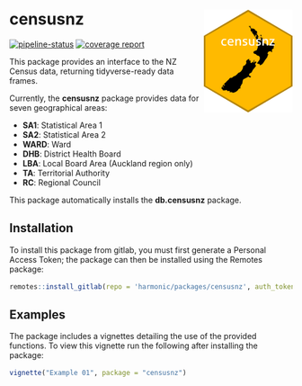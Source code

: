 
<!-- README.md is generated from README.Rmd. Please edit that file -->

# censusnz <img src='man/figures/logo.png' align="right" height="182.5" />

<!-- badges: start -->

[![pipeline-status](https://gitlab.harmonic.co.nz/harmonic/packages/censusnz/badges/master/pipeline.svg)](https://gitlab.harmonic.co.nz/harmonic/packages/censusnz/pipelines)
[![coverage
report](https://gitlab.harmonic.co.nz/harmonic/packages/censusnz/badges/master/coverage.svg)](https://gitlab.harmonic.co.nz/harmonic/packages/censusnz/commits/master)
<!-- badges: end -->

This package provides an interface to the NZ Census data, returning
tidyverse-ready data frames.

Currently, the **censusnz** package provides data for seven geographical
areas:

-   **SA1**: Statistical Area 1
-   **SA2**: Statistical Area 2
-   **WARD**: Ward
-   **DHB**: District Health Board
-   **LBA**: Local Board Area (Auckland region only)
-   **TA**: Territorial Authority
-   **RC**: Regional Council

This package automatically installs the **db.censusnz** package.

## Installation

To install this package from gitlab, you must first generate a Personal
Access Token; the package can then be installed using the Remotes
package:

``` r
remotes::install_gitlab(repo = 'harmonic/packages/censusnz', auth_token = <PAT>, host = 'gitlab.harmonic.co.nz')
```

## Examples

The package includes a vignettes detailing the use of the provided
functions. To view this vignette run the following after installing the
package:

``` r
vignette("Example 01", package = "censusnz")
```
